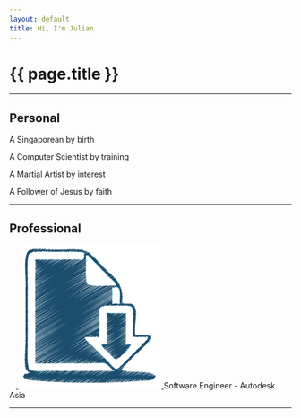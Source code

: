 ```yaml
---
layout: default
title: Hi, I'm Julian
---
```

# {{ page.title }}

---

## Personal
A Singaporean by birth

A Computer Scientist by training

A Martial Artist by interest

A Follower of Jesus by faith

---

## Professional
<html>
    <a class="link" href="https://resume.tehj.org">
        <img class="img-icon" src="/files/images/resume.png" alt="Resume">
    </a>
</html>
Software Engineer - Autodesk Asia

---
